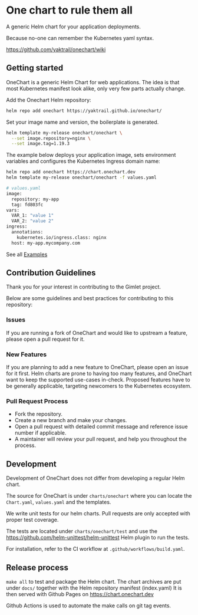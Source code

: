 # One chart to rule them all

A generic Helm chart for your application deployments.

Because no-one can remember the Kubernetes yaml syntax.

https://github.com/yaktrail/onechart/wiki

## Getting started

OneChart is a generic Helm Chart for web applications. The idea is that most Kubernetes manifest look alike, only very few parts actually change.

Add the Onechart Helm repository:

```bash
helm repo add onechart https://yaktrail.github.io/onechart/
```

Set your image name and version, the boilerplate is generated.

```bash
helm template my-release onechart/onechart \
  --set image.repository=nginx \
  --set image.tag=1.19.3
```

The example below deploys your application image, sets environment variables and configures the Kubernetes Ingress domain name:

```bash
helm repo add onechart https://chart.onechart.dev
helm template my-release onechart/onechart -f values.yaml

# values.yaml
image:
  repository: my-app
  tag: fd803fc
vars:
  VAR_1: "value 1"
  VAR_2: "value 2"
ingress:
  annotations:
    kubernetes.io/ingress.class: nginx
  host: my-app.mycompany.com
```

See all [Examples](/website/docs/examples/)

## Contribution Guidelines

Thank you for your interest in contributing to the Gimlet project.

Below are some guidelines and best practices for contributing to this repository:

### Issues

If you are running a fork of OneChart and would like to upstream a feature, please open a pull request for it.

### New Features

If you are planning to add a new feature to OneChart, please open an issue for it first. Helm charts are prone to having too many features, and OneChart want to keep the supported use-cases in-check. Proposed features have to be generally applicable, targeting newcomers to the Kubernetes ecosystem.

### Pull Request Process

* Fork the repository.
* Create a new branch and make your changes.
* Open a pull request with detailed commit message and reference issue number if applicable.
* A maintainer will review your pull request, and help you throughout the process.

## Development

Development of OneChart does not differ from developing a regular Helm chart.

The source for OneChart is under `charts/onechart` where you can locate the `Chart.yaml`, `values.yaml` and the templates.

We write unit tests for our helm charts. Pull requests are only accepted with proper test coverage.

The tests are located under `charts/onechart/test` and use the https://github.com/helm-unittest/helm-unittest Helm plugin to run the tests.

For installation, refer to the CI workflow at `.github/workflows/build.yaml`.

## Release process

`make all` to test and package the Helm chart.
The chart archives are put under `docs/` together with the Helm repository manifest (index.yaml)
It is then served with Github Pages on https://chart.onechart.dev

Github Actions is used to automate the make calls on git tag events.
